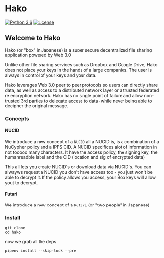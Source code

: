 # Hako

[![Python 3.6](https://img.shields.io/badge/python-3.7-blue.svg)](https://www.python.org/downloads/release/python-370/) [![License](https://img.shields.io/badge/license-MIT-green.svg)](https://opensource.org/licenses/MIT)

## Welcome to Hako

Hako (or "box" in Japanese) is a super secure decentralized file sharing application powered by Web 3.0

Unlike other file sharing services such as Dropbox and Google Drive, Hako does not place your keys in the hands of a large companies. The user is always in control of your keys and your data.

Hako leverages Web 3.0 peer to peer protocols so users can directly share data, as well as access to a distributed network layer or a trusted federated re encryption network.
Hako has no single point of failure and allow non-trusted 3rd parties to delegate access to data - while never being able to decipher the original message.




### Concepts 


#### NUCID

We introduce a new concept of a `NUCID` all a NUCID is, is a combination of a NuCypher policy and a IPFS CID. A NUCID specifices alot of information in not tooooo many characters. It have the access policy, the signing key, the humanreadble label and the CID (location and sig of encrypted data)

This all lets you create NUCID's or download data via NUCID's. You can alwayws request a NUCID you don't have access too - you just won't be able to decrypt it. If the policy allows you access, your Bob keys will allow yout to decrypt.

#### Futari 

We introduce a new concept of a `Futari` (or "two people" in Japanese) 


### Install


```
git clone
cd hako
```

now we grab all the deps
```
pipenv install --skip-lock --pre
```